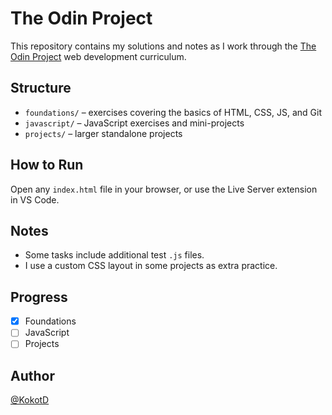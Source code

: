 # The Odin Project

This repository contains my solutions and notes as I work through the [The Odin Project](https://www.theodinproject.com/) web development curriculum.

## Structure

- `foundations/` – exercises covering the basics of HTML, CSS, JS, and Git
- `javascript/` – JavaScript exercises and mini-projects
- `projects/` – larger standalone projects

## How to Run

Open any `index.html` file in your browser, or use the Live Server extension in VS Code.

## Notes

- Some tasks include additional test `.js` files.
- I use a custom CSS layout in some projects as extra practice.

## Progress

- [x] Foundations
- [ ] JavaScript
- [ ] Projects

## Author

[@KokotD](https://github.com/KokotD)
